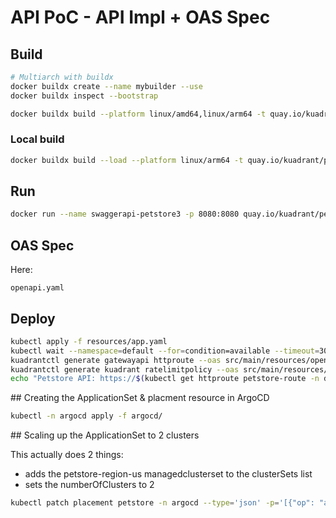 # API PoC - API Impl + OAS Spec

## Build

```bash
# Multiarch with buildx
docker buildx create --name mybuilder --use
docker buildx inspect --bootstrap

docker buildx build --platform linux/amd64,linux/arm64 -t quay.io/kuadrant/petstore3:1.0.4 --push .
```

### Local build
```bash
docker buildx build --load --platform linux/arm64 -t quay.io/kuadrant/petstore3:1.0.4 .
```

## Run

```bash
docker run --name swaggerapi-petstore3 -p 8080:8080 quay.io/kuadrant/petstore3:1.0.4
```


## OAS Spec

Here:

`openapi.yaml`

## Deploy

```bash
kubectl apply -f resources/app.yaml
kubectl wait --namespace=default --for=condition=available --timeout=300s deployment/petstore
kuadrantctl generate gatewayapi httproute --oas src/main/resources/openapi.yaml | kubectl apply -f -
kuadrantctl generate kuadrant ratelimitpolicy --oas src/main/resources/openapi.yaml | kubectl apply -f -
echo "Petstore API: https://$(kubectl get httproute petstore-route -n default -o jsonpath='{.spec.hostnames[0]}')"
```

## Creating the ApplicationSet & placment resource in ArgoCD

```bash
kubectl -n argocd apply -f argocd/
```

## Scaling up the ApplicationSet to 2 clusters

This actually does 2 things:

* adds the petstore-region-us managedclusterset to the clusterSets list
* sets the numberOfClusters to 2

```bash
kubectl patch placement petstore -n argocd --type='json' -p='[{"op": "add", "path": "/spec/clusterSets/-", "value": "petstore-region-us"}, {"op": "replace", "path": "/spec/numberOfClusters", "value": 2}]'
```
